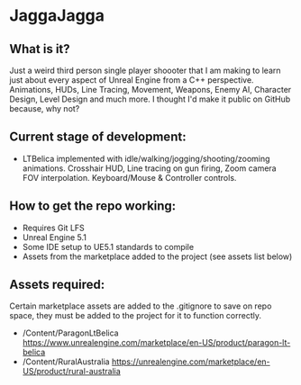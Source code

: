 # JaggaJagga
 
## What is it?
Just a weird third person single player shoooter that I am making to learn just about every aspect of Unreal Engine from a C++ perspective. Animations, HUDs, Line Tracing, Movement, Weapons, Enemy AI, Character Design, Level Design and much more. I thought I'd make it public on GitHub because, why not?

## Current stage of development:
- LTBelica implemented with idle/walking/jogging/shooting/zooming animations. Crosshair HUD, Line tracing on gun firing, Zoom camera FOV interpolation. Keyboard/Mouse & Controller controls.

## How to get the repo working:
- Requires Git LFS
- Unreal Engine 5.1
- Some IDE setup to UE5.1 standards to compile
- Assets from the marketplace added to the project (see assets list below)

## Assets required:
Certain marketplace assets are added to the .gitignore to save on repo space, they must be added to the project for it to function correctly.
- /Content/ParagonLtBelica https://www.unrealengine.com/marketplace/en-US/product/paragon-lt-belica
- /Content/RuralAustralia https://unrealengine.com/marketplace/en-US/product/rural-australia
